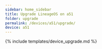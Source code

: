 ```yaml
---
sidebar: home_sidebar
title: Upgrade LineageOS on a51
folder: upgrade
permalink: /devices/a51/upgrade/
device: a51
---
```

{% include templates/device_upgrade.md %}
